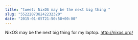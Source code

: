 ```yaml
---
title: "tweet: NixOS may be the next big thing "
slug: "552220738242232320"
date: "2015-01-05T21:50:58+00:00"
---
```

NixOS may be the next big thing for my laptop. http://nixos.org/